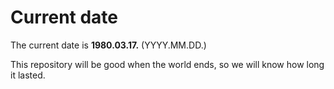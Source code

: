 # Current date

The current date is **1980.03.17.** (YYYY.MM.DD.)

This repository will be good when the world ends, so we will know how long it lasted.